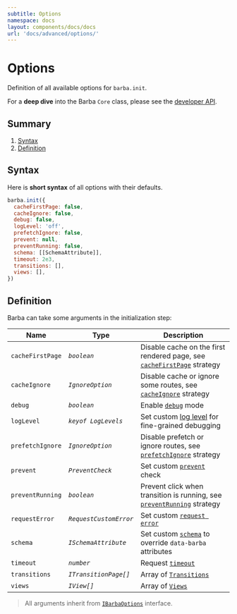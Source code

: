 ```yaml
---
subtitle: Options
namespace: docs
layout: components/docs/docs
url: 'docs/advanced/options/'
---
```


# Options

Definition of all available options for `barba.init`.

For a **deep dive** into the Barba `Core` class, please see the [developer API](https://barba.js.org/api/classes/core_src.core.html).

## Summary
1. [Syntax](#Syntax)
2. [Definition](#Definition)

## Syntax

Here is **short syntax** of all options with their defaults.

```js
barba.init({
  cacheFirstPage: false,
  cacheIgnore: false,
  debug: false,
  logLevel: 'off',
  prefetchIgnore: false,
  prevent: null,
  preventRunning: false,
  schema: [[SchemaAttribute]],
  timeout: 2e3,
  transitions: [],
  views: [],
})
```

## Definition

Barba can take some arguments in the initialization step:

| Name             | Type                   | Description                                                                                                          |
| ---------------- | ---------------------- | -------------------------------------------------------------------------------------------------------------------- |
| `cacheFirstPage` | _`boolean`_            | Disable cache on the first rendered page, see [`cacheFirstPage`](/docs/advanced/strategies/#cacheFirstPage) strategy |
| `cacheIgnore`    | _`IgnoreOption`_       | Disable cache or ignore some routes, see [`cacheIgnore`](/docs/advanced/strategies/#cacheIgnore) strategy            |
| `debug`          | _`boolean`_            | Enable [`debug`](/docs/advanced/recipes/#debug) mode                                                                 |
| `logLevel`       | _`keyof LogLevels`_    | Set custom [log level](/docs/advanced/recipes/#logLevel) for fine-grained debugging                                |
| `prefetchIgnore` | _`IgnoreOption`_       | Disable prefetch or ignore routes, see [`prefetchIgnore`](/docs/advanced/strategies/#prefetchIgnore) strategy        |
| `prevent`        | _`PreventCheck`_       | Set custom [`prevent`](/docs/advanced/strategies/#prevent) check                                                     |
| `preventRunning` | _`boolean`_            | Prevent click when transition is running, see [`preventRunning`](/docs/advanced/strategies/#preventRunning) strategy |
| `requestError`   | _`RequestCustomError`_ | Set custom [`request error`](/docs/advanced/recipes/#requestError)                                                   |
| `schema`         | _`ISchemaAttribute`_   | Set custom [`schema`](/docs/getstarted/markup/#Schema) to override `data-barba` attributes                           |
| `timeout`        | _`number`_             | Request [`timeout`](/docs/advanced/recipes/#timeout)                                                                 |
| `transitions`    | _`ITransitionPage[]`_  | Array of [`Transitions`](/docs/advanced/transitions/)                                                                |
| `views`          | _`IView[]`_            | Array of [`Views`](/docs/advanced/views/)                                                                            |

> All arguments inherit from [`IBarbaOptions`](https://barba.js.org/api/interfaces/core_src_defs.ibarbaoptions.html) interface.
